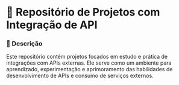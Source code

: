 # 🚀 Repositório de Projetos com Integração de API

### 📌 Descrição

Este repositório contém projetos focados em estudo e prática de integrações com APIs externas. Ele serve como um ambiente para aprendizado, experimentação e aprimoramento das habilidades de desenvolvimento de APIs e consumo de serviços externos.
